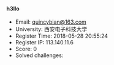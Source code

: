 #### h3llo  

* Email: quincybian@163.com  
* University: 西安电子科技大学  
* Register Time: 2018-05-28 20:55:24  
* Register IP: 113.140.11.6  
* Score: 0  
* Solved challenges: 

